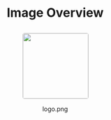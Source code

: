 <h1 style ="text-align: center;"> Image Overview </h1>
<div style="display: flex;
flex-wrap: wrap;
gap: 10px;
justify-content: center;
padding: 10px;" >
<div style="flex: 1 1 calc(33.333% - 20px); /* Three images per row on large screens */
        max-width: 150px;
        text-align: center;" >
<img src="https://media.evkx.net/multimedia/models/alfa_romeo/logo_xst.png" style="width: 150px;
height: auto;
border: 1px solid #ddd;
border-radius: 5px;
  ">
<p>logo.png</p>
</div>
</div>
